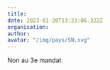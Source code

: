 ```yaml
---
title: 
date: 2023-01-20T13:23:06.322Z
organisation: 
author: 
avatar: "/img/pays/SN.svg"
---
```


Non au 3e mandat 